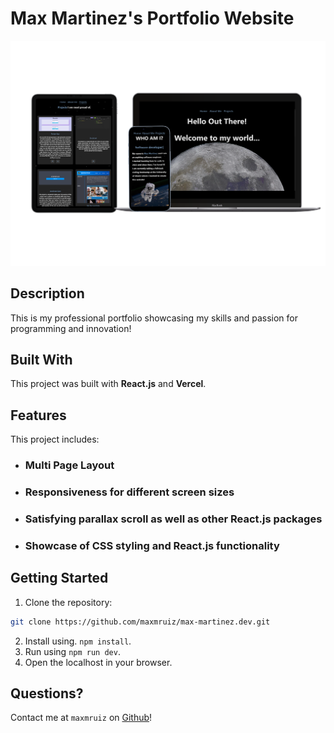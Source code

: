 # Max Martinez's Portfolio Website

<div>
    <a href='https://max-martinez-portfolio-f621suft5-beyondneptune.vercel.app/'></a>
</div>

<img src='./assets/portfolio-mockup.png' alt='responsive-mockup'>

## Description

This is my professional portfolio showcasing my skills and passion for programming and innovation!

## Built With

This project was built with <b>React.js</b> and <b>Vercel</b>.

## Features

This project includes:

<ul>
    <li><h3>Multi Page Layout</h3></li>
    <li><h3>Responsiveness for different screen sizes</h3></li>
    <li><h3>Satisfying parallax scroll as well as other React.js packages</h3></li>
    <li><h3>Showcase of CSS styling and React.js functionality</h3></li>
</ul>

## Getting Started

1. Clone the repository:
```bash
git clone https://github.com/maxmruiz/max-martinez.dev.git
```
2. Install using. `npm install`.
3. Run using `npm run dev`.
4. Open the localhost in your browser.

## Questions?

Contact me at `maxmruiz` on [Github](https://github.com/maxmruiz)!
